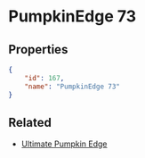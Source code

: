 # PumpkinEdge 73

<no description available>

## Properties

```json
{
    "id": 167,
    "name": "PumpkinEdge 73"
}
```

## Related

- [Ultimate Pumpkin Edge](../items/10801-ultimate-pumpkin-edge.md)

